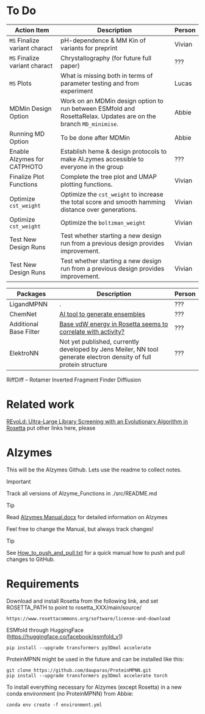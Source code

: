 # To Do
| **Action Item**             | **Description**                                                                                                  | **Person** |
|-----------------------------|------------------------------------------------------------------------------------------------------------------|------------|
| `MS` Finalize variant charact | pH-dependence & MM Kin of variants for preprint                                                                  | Vivian     |
| `MS` Finalize variant charact | Chrystallography (for future full paper)                                                                         | ???        |
| `MS` Plots                  | What is missing both in terms of parameter testing and from experiment                                           | Lucas      |
| MDMin Design Option         | Work on an MDMin design option to run between ESMfold and RosettaRelax. Updates are on the branch `MD_minimise`. | Abbie      |
| Running MD Option           | To be done after MDMin                                                                                           | Abbie      |
| Enable AIzymes for CATPHOTO | Establish heme & design protocols to make AI.zymes accessible to everyone in the group                           | ???        |
| Finalize Plot Functions     | Complete the tree plot and UMAP plotting functions.                                                              | Vivian     |
| Optimize `cst_weight`       | Optimize the `cst_weight` to increase the total score and smooth hamming distance over generations.              | Vivian     |
| Optimize `cst_weight`       | Optimize the `boltzman_weight`                                                                                   | Vivian     |
| Test New Design Runs        | Test whether starting a new design run from a previous design provides improvement.                              | Vivian     |
| Test New Design Runs        | Test whether starting a new design run from a previous design provides improvement.                              | Vivian     |

| **Packages**                | **Description**                                                                                                  | **Person** |
|-----------------------------|------------------------------------------------------------------------------------------------------------------|------------|
| LigandMPNN                  | .                                                                                                                | ???        |
| ChemNet                     | [AI tool to generate ensembles](https://doi.org/10.1101/2024.09.25.614868)                                       | ???        |
| Additional Base Filter      | [Base vdW energy in Rosetta seems to correlate with activity?](https://onlinelibrary.wiley.com/doi/full/10.1002/pro.4400) | ???        |
| ElektroNN                   | Not yet published, currently developed by Jens Meiler, NN tool generate electron density of full protein structure | ???        |

RiffDiff – Rotamer Inverted Fragment Finder Diffiusion

# Related work

[REvoLd: Ultra-Large Library Screening with an Evolutionary Algorithm in Rosetta](https://pubmed.ncbi.nlm.nih.gov/38711437/)
put other links here, please

# AIzymes
This will be the AIzymes Github. Lets use the readme to collect notes.

> [!IMPORTANT]
> Track all versions of AIzyme_Functions in ./src/README.md

> [!TIP]
> Read [AIzymes Manual.docx](https://github.com/bunzela/AIzymes/blob/main/AIzymes%20Manual.docx) for detailed information on AIzymes
> 
> Feel free to change the Manual, but always track changes!

> [!TIP]
> See [How_to_push_and_pull.txt](https://github.com/bunzela/AIzymes/blob/main/How_to_push_and_pull.txt) for a quick manual how to push and pull changes to GitHub.

# Requirements
Download and install Rosetta from the following link, and set ROSETTA_PATH to point to rosetta_XXX/main/source/
```
https://www.rosettacommons.org/software/license-and-download
```
ESMfold through HuggingFace (https://huggingface.co/facebook/esmfold_v1)
```
pip install --upgrade transformers py3Dmol accelerate
```
ProteinMPNN might be used in the future and can be installed like this:
```
git clone https://github.com/dauparas/ProteinMPNN.git
pip install --upgrade transformers py3Dmol accelerate torch
```


To install everything necessary for AIzymes (except Rosetta) in a new conda environment (no ProteinMPNN) from Abbie:
```
conda env create -f environment.yml
```
